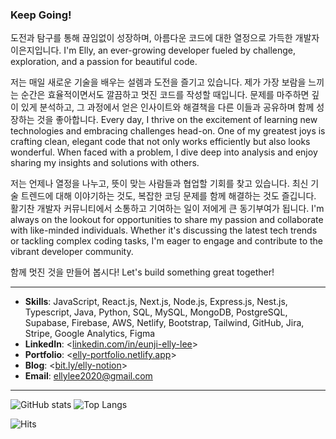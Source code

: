 ### Keep Going!

도전과 탐구를 통해 끊임없이 성장하며, 아름다운 코드에 대한 열정으로 가득한 개발자 이은지입니다.
I'm Elly, an ever-growing developer fueled by challenge, exploration, and a passion for beautiful code.

저는 매일 새로운 기술을 배우는 설렘과 도전을 즐기고 있습니다. 제가 가장 보람을 느끼는 순간은 효율적이면서도 깔끔하고 멋진 코드를 작성할 때입니다. 문제를 마주하면 깊이 있게 분석하고, 그 과정에서 얻은 인사이트와 해결책을 다른 이들과 공유하며 함께 성장하는 것을 좋아합니다.
Every day, I thrive on the excitement of learning new technologies and embracing challenges head-on. One of my greatest joys is crafting clean, elegant code that not only works efficiently but also looks wonderful. When faced with a problem, I dive deep into analysis and enjoy sharing my insights and solutions with others.

저는 언제나 열정을 나누고, 뜻이 맞는 사람들과 협업할 기회를 찾고 있습니다. 최신 기술 트렌드에 대해 이야기하는 것도, 복잡한 코딩 문제를 함께 해결하는 것도 즐깁니다. 활기찬 개발자 커뮤니티에서 소통하고 기여하는 일이 저에게 큰 동기부여가 됩니다.
I'm always on the lookout for opportunities to share my passion and collaborate with like-minded individuals. Whether it's discussing the latest tech trends or tackling complex coding tasks, I'm eager to engage and contribute to the vibrant developer community.

함께 멋진 것을 만들어 봅시다!
Let's build something great together!

------------

- **Skills**: JavaScript, React.js, Next.js, Node.js, Express.js, Nest.js, Typescript, Java, Python, SQL, MySQL, MongoDB, PostgreSQL, Supabase, Firebase, AWS, Netlify, Bootstrap, Tailwind, GitHub, Jira, Stripe, Google Analytics, Figma
- **LinkedIn**: <[linkedin.com/in/eunji-elly-lee](https://www.linkedin.com/in/eunji-elly-lee/)> <br />
- **Portfolio**: <[elly-portfolio.netlify.app](https://elly-portfolio.netlify.app/)> <br />
- **Blog**: <[bit.ly/elly-notion](https://bit.ly/elly-notion)> <br />
- **Email**: <ellylee2020@gmail.com>

------------
![GitHub stats](https://github-readme-stats.vercel.app/api?username=Eunji-Elly-Lee&&include_all_commits=false&count_private=true&show_icons=true&theme=tokyonight&hide_border=true)
![Top Langs](https://github-readme-stats.vercel.app/api/top-langs/?username=Eunji-Elly-Lee&langs_count=10&layout=compact&theme=tokyonight&hide_border=true)

![Hits](https://hits.seeyoufarm.com/api/count/incr/badge.svg?url=https%3A%2F%2Fgithub.com%2FEunji-Elly-Lee&count_bg=%2317A797&title_bg=%2325263A&icon=&icon_color=%23D2D2D2&title=hits&edge_flat=false)
